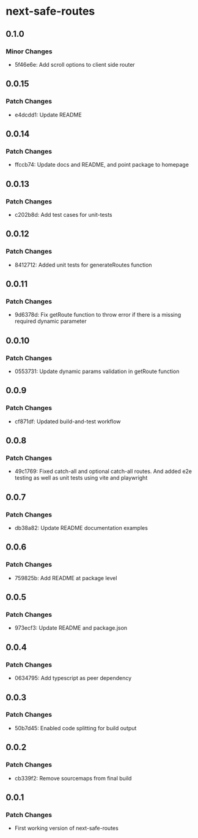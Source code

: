 # next-safe-routes

## 0.1.0

### Minor Changes

- 5f46e6e: Add scroll options to client side router

## 0.0.15

### Patch Changes

- e4dcdd1: Update README

## 0.0.14

### Patch Changes

- ffccb74: Update docs and README, and point package to homepage

## 0.0.13

### Patch Changes

- c202b8d: Add test cases for unit-tests

## 0.0.12

### Patch Changes

- 8412712: Added unit tests for generateRoutes function

## 0.0.11

### Patch Changes

- 9d6378d: Fix getRoute function to throw error if there is a missing required dynamic parameter

## 0.0.10

### Patch Changes

- 0553731: Update dynamic params validation in getRoute function

## 0.0.9

### Patch Changes

- cf871df: Updated build-and-test workflow

## 0.0.8

### Patch Changes

- 49c1769: Fixed catch-all and optional catch-all routes. And added e2e testing as well as unit tests using vite and playwright

## 0.0.7

### Patch Changes

- db38a82: Update README documentation examples

## 0.0.6

### Patch Changes

- 759825b: Add README at package level

## 0.0.5

### Patch Changes

- 973ecf3: Update README and package.json

## 0.0.4

### Patch Changes

- 0634795: Add typescript as peer dependency

## 0.0.3

### Patch Changes

- 50b7d45: Enabled code splitting for build output

## 0.0.2

### Patch Changes

- cb339f2: Remove sourcemaps from final build

## 0.0.1

### Patch Changes

- First working version of next-safe-routes
